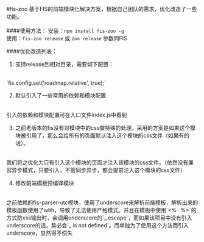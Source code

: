 #fis-zoo
基于FIS的前端模块化解决方案，根据自己团队的需求，优化改造了一些功能。
<br>
<br>
####使用方法：
安装：`npm install fis-zoo -g`
<br>
使用：`fis-zoo release` 或 `zoo release` 参数同FIS

####优化改造列表：
1. 支持release到相对目录，需要如下配置：
<br>
`fis.config.set('roadmap.relative', true);`

2. 默认引入了一些常用的依赖和模块配置
<br>
引入的依赖和模块配置可在入口文件index.js中看到

3. 之前老版本的fis没有对模块中的css做特殊的处理，采用的方案是如果这个模块被引用了，那么会给所有的页面默认注入这个模块的css文件（如果有的话）。
<br>
我们将之优化为只有引入这个模块的页面才注入该模块的css文件。（依然没有兼容异步模式，只要引入，不管同步异步，都会提前注入这个模块的css文件）

4.  修改前端模板预编译模块
<br>
之前依赖的fis-parser-utc模块，使用了underscore来解析前端模板，解析出来的模板函数使用了with，导致了无法使用严格模式。并且在模板中使用`<%- %>`的方式防xss输出时，会调用underscore的`_.escape`，而如果该项目中没有引入underscore的话，势必会`_ is not defined`。而单独为了使用这个方法而引入underscore，显然得不偿失